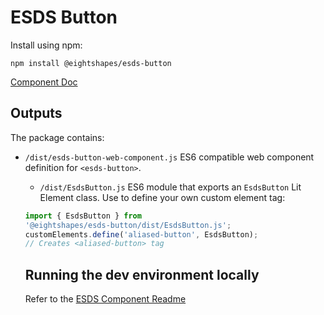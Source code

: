 # ESDS Button
Install using npm:
```
npm install @eightshapes/esds-button
```

[Component Doc](./documentation/esds-button-docs.md)

## Outputs
The package contains:
* `/dist/esds-button-web-component.js`
ES6 compatible web component definition for `<esds-button>`.

  * `/dist/EsdsButton.js`
  ES6 module that exports an `EsdsButton` Lit Element class. Use to define your own custom element tag:
  ```js
  import { EsdsButton } from
  '@eightshapes/esds-button/dist/EsdsButton.js';
  customElements.define('aliased-button', EsdsButton);
  // Creates <aliased-button> tag
    ```

    ## Running the dev environment locally
    Refer to the [ESDS Component Readme](../README.md)